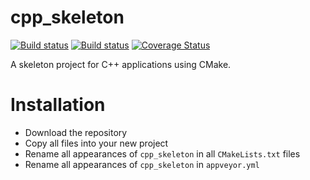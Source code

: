 # cpp_skeleton
[![Build status](https://ci.appveyor.com/api/projects/status/1rddvpfhibw8ahg7?svg=true)](https://ci.appveyor.com/project/DennisWG/cpp-skeleton)
[![Build status](https://travis-ci.org/DennisWG/cpp_skeleton.svg?branch=master)](https://travis-ci.org/DennisWG/cpp_skeleton)
[![Coverage Status](https://coveralls.io/repos/github/DennisWG/cpp_skeleton/badge.svg?branch=master)](https://coveralls.io/github/DennisWG/cpp_skeleton?branch=master)

A skeleton project for C++ applications using CMake.

# Installation
* Download the repository
* Copy all files into your new project
* Rename all appearances of `cpp_skeleton` in all `CMakeLists.txt` files
* Rename all appearances of `cpp_skeleton` in `appveyor.yml`
